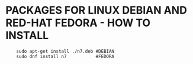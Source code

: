 # PACKAGES FOR LINUX DEBIAN AND RED-HAT FEDORA - HOW TO INSTALL

        sudo apt-get install ./n7.deb #DEBIAN  
        sudo dnf install n7           #FEDORA

  
